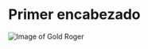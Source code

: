 # Primer encabezado 

![Image of Gold Roger]([https://octodex.github.com/images/yaktocat.png](https://e1.pxfuel.com/desktop-wallpaper/212/694/desktop-wallpaper-gol-d-roger-gold-d-roger.jpg))
